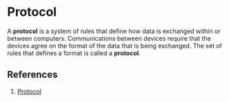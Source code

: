 # Protocol

A **protocol** is a system of rules that define how data is exchanged within or between computers. Communications between devices require that the devices agree on the format of the data that is being exchanged. The set of rules that defines a format is called a **protocol**.

## References
1. [Protocol](https://developer.mozilla.org/en-US/docs/Glossary/Protocol)